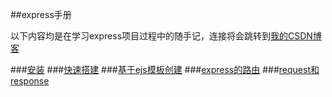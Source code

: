 ##express手册

以下内容均是在学习express项目过程中的随手记，连接将会跳转到[我的CSDN博客](http://blog.csdn.net/rcjjian)

###[安装](http://blog.csdn.net/rcjjian/article/details/72676941)
###[快速搭建](http://blog.csdn.net/rcjjian/article/details/72677033)
###[基于ejs模板创建](http://blog.csdn.net/rcjjian/article/details/72677282)
###[express的路由](http://blog.csdn.net/rcjjian/article/details/72677473)
###[request和response](http://blog.csdn.net/rcjjian/article/details/72677539)
